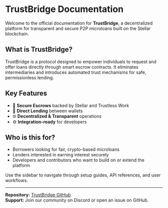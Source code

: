 # TrustBridge Documentation

Welcome to the official documentation for **TrustBridge**, a decentralized platform for transparent and secure P2P microloans built on the Stellar blockchain.

## What is TrustBridge?

TrustBridge is a protocol designed to empower individuals to request and offer loans directly through smart escrow contracts. It eliminates intermediaries and introduces automated trust mechanisms for safe, permissionless lending.

## Key Features

- 🔐 **Secure Escrows** backed by Stellar and Trustless Work
- 💸 **Direct Lending** between wallets
- 🌐 **Decentralized & Transparent** operations
- ⚙️ **Integration-ready** for developers

## Who is this for?

- Borrowers looking for fair, crypto-based microloans
- Lenders interested in earning interest securely
- Developers and contributors who want to build on or extend the platform

Use the sidebar to navigate through setup guides, API references, and user workflows.

---

**Repository:** [TrustBridge GitHub](https://github.com/trustbridgecr/TrustBridge)  
**Support:** Join our community on Discord or open an issue on GitHub.
